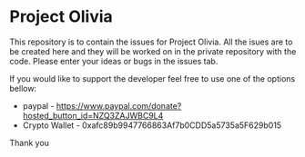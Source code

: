 # Project Olivia 

This repository is to contain the issues for Project Olivia. All the isues are to be created here and they will be worked on in the private repository with the code. Please enter your ideas or bugs in the issues tab.

If you would like to support the developer feel free to use one of the options bellow:
* paypal - https://www.paypal.com/donate?hosted_button_id=NZQ3ZAJWBC9L4
* Crypto Wallet - 0xafc89b9947766863Af7b0CDD5a5735a5F629b015

Thank you
